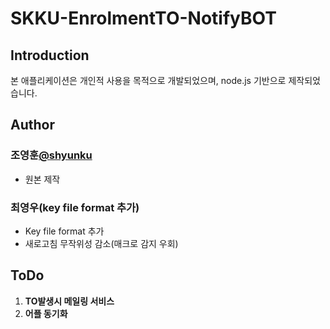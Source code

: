 # SKKU-EnrolmentTO-NotifyBOT

## Introduction
본 애플리케이션은 개인적 사용을 목적으로 개발되었으며, node.js 기반으로 제작되었습니다. <br>

## Author
### 조영훈[@shyunku](https://github.com/cyw320712)
* 원본 제작<br>

### 최영우(key file format 추가)
* Key file format 추가
* 새로고침 무작위성 감소(매크로 감지 우회)

## ToDo
  1. **TO발생시 메일링 서비스**
  2. **어플 동기화**
